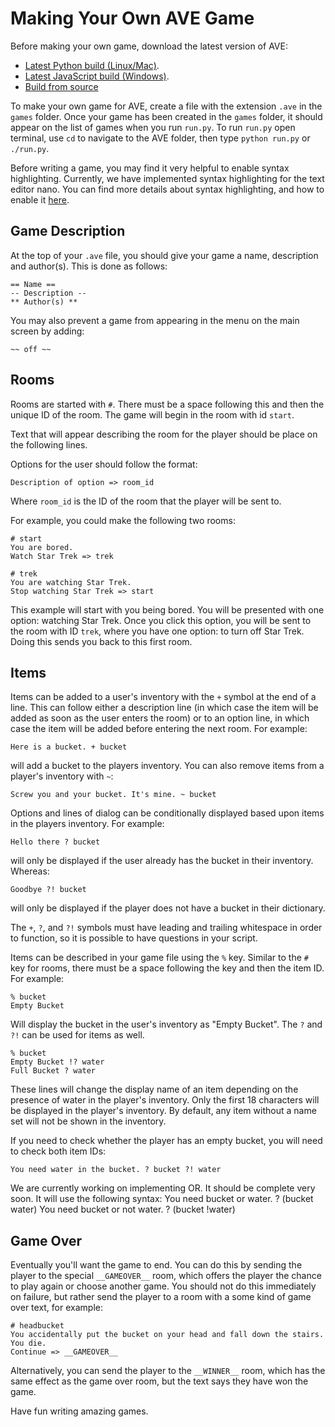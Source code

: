 Making Your Own AVE Game
========================

Before making your own game, download the latest version of AVE:

- [Latest Python build (Linux/Mac)](https://github.com/AVEgame/AVE/releases/download/v1.3/AVE1.3-python.zip).
- [Latest JavaScript build (Windows)](https://github.com/AVEgame/AVE/releases/download/v1.3/AVE1.3-javascript.zip).
- [Build from source](/docs/build.md)

To make your own game for AVE, create a file with the extension `.ave` in the `games` folder.
Once your game has been created in the `games` folder, it should appear on the list of games when you run
`run.py`. To run `run.py` open terminal, use `cd` to navigate to the AVE folder, then type `python run.py` or `./run.py`.

Before writing a game, you may find it very helpful to enable syntax highlighting.
Currently, we have implemented syntax highlighting for the text editor nano.
You can find more details about syntax highlighting, and how to enable it [here](/docs/syntax_highlighting.md).

Game Description
----------------
At the top of your `.ave` file, you should give your game a name, description and author(s). This is done as follows:

    == Name ==
    -- Description --
    ** Author(s) **

You may also prevent a game from appearing in the menu on the main screen by adding:

    ~~ off ~~

Rooms
-----
Rooms are started with `#`. There must be a space following this and then the unique ID of the room.
The game will begin in the room with id `start`. 

Text that will appear describing the room for the player should be place on the following lines.

Options for the user should follow the format:

    Description of option => room_id

Where `room_id` is the ID of the room that the player will be sent to.

For example, you could make the following two rooms:

    # start
    You are bored.
    Watch Star Trek => trek
    
    # trek
    You are watching Star Trek.
    Stop watching Star Trek => start

This example will start with you being bored. You will be presented with one option: watching Star Trek. Once you click this option,
you will be sent to the room with ID `trek`, where you have one option: to turn off Star Trek. Doing this sends you back to this first room.

Items
-----
Items can be added to a user's inventory with the `+` symbol at the end of a line.
This can follow either a description line (in which case the item will be added as soon as the user enters the room) or to an option line,
in which case the item will be added before entering the next room. For example:

    Here is a bucket. + bucket

will add a bucket to the players inventory. You can also remove items from a player's inventory with `~`:

    Screw you and your bucket. It's mine. ~ bucket

Options and lines of dialog can be conditionally displayed based upon items in the players inventory. For example:

    Hello there ? bucket

will only be displayed if the user already has the bucket in their inventory. Whereas:

    Goodbye ?! bucket

will only be displayed if the player does not have a bucket in their dictionary.

The `+`, `?`, and `?!` symbols must have leading and trailing whitespace in order to function, so it is possible to have questions in your script.

Items can be described in your game file using the `%` key. Similar to the `#` key for rooms, there must be a space following the key and then the item ID.
For example:

    % bucket
    Empty Bucket

Will display the bucket in the user's inventory as "Empty Bucket". The `?` and `?!` can be used for items as well.

    % bucket
    Empty Bucket !? water
    Full Bucket ? water

These lines will change the display name of an item depending on the presence of water in the player's inventory.
Only the first 18 characters will be displayed in the player's inventory.
By default, any item without a name set will not be shown in the inventory. 

If you need to check whether the player has an empty bucket, you will need to check both item IDs:

    You need water in the bucket. ? bucket ?! water

We are currently working on implementing OR. It should be complete very soon. It will use the following syntax:
    You need bucket or water. ? (bucket water)
    You need bucket or not water. ? (bucket !water)

Game Over
---------
Eventually you'll want the game to end.
You can do this by sending the player to the special `__GAMEOVER__` room, which offers the player the chance to play again or choose another game.
You should not do this immediately on failure, but rather send the player to a room with a some kind of game over text, for example:

    # headbucket
    You accidentally put the bucket on your head and fall down the stairs. You die.
    Continue => __GAMEOVER__

Alternatively, you can send the player to the `__WINNER__` room, which has the same effect as the game over room,
but the text says they have won the game.

Have fun writing amazing games.

